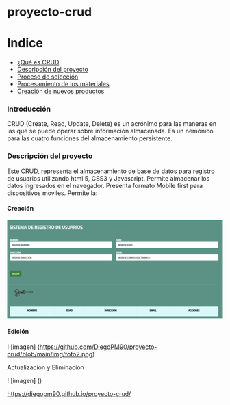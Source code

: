 # proyecto-crud

# **Indice** 

- [¿Qué es CRUD](#introducción)
- [Descripción del proyecto](#descripción-del-proyecto)
- [Proceso de selección](#proceso-de-selección)
- [Procesamiento de los materiales](#procesamiento-de-los-materiales)
- [Creación de nuevos productos](#creación-de-nuevos-productos)



### Introducción

CRUD (Create, Read, Update, Delete) es un acrónimo para las maneras en las que se puede operar sobre información almacenada. Es un nemónico para las cuatro funciones del almacenamiento persistente. 

### Descripción del proyecto 

<p align="justify">

  Este CRUD, representa el almacenamiento de base de datos para registro de usuarios utilizando html 5, CSS3 y Javascript. Permite almacenar los datos 
  ingresados en el navegador.  Presenta formato Mobile first para dispositivos moviles. Permite la: 
  
  #### Creación
  
  ![Imagen](https://github.com/DiegoPM90/proyecto-crud/blob/main/img/foto1.png)
  
  #### Edición

  ! [imagen] (https://github.com/DiegoPM90/proyecto-crud/blob/main/img/foto2.png)
  
  Actualización y Eliminación 

  ! [imagen] ()



  







https://diegopm90.github.io/proyecto-crud/
